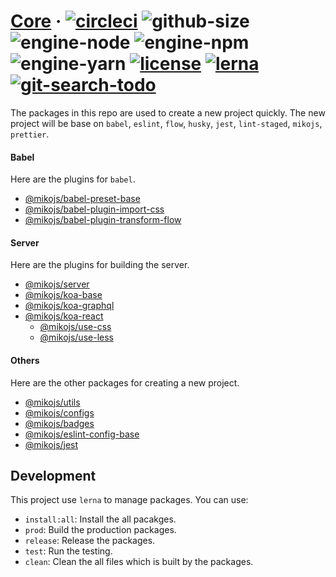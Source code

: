 # [Core][homepage] · <!-- badges.start -->[![circleci][circleci-image]][circleci-link] ![github-size][github-size-image] ![engine-node][engine-node-image] ![engine-npm][engine-npm-image] ![engine-yarn][engine-yarn-image] [![license][license-image]][license-link] [![lerna][lerna-image]][lerna-link] [![git-search-todo][git-search-todo-image]][git-search-todo-link]

[circleci-image]: https://img.shields.io/circleci/project/github/mikojs/core/master.svg
[circleci-link]: https://circleci.com/gh/mikojs/core
[github-size-image]: https://img.shields.io/github/repo-size/mikojs/core.svg
[engine-node-image]: https://img.shields.io/badge/node-%3E=%2010.2.1-green.svg
[engine-npm-image]: https://img.shields.io/badge/npm-%3E=%206.1.0-green.svg
[engine-yarn-image]: https://img.shields.io/badge/yarn-%3E=%201.7.0-green.svg
[license-image]: https://img.shields.io/github/license/mikojs/core.svg
[license-link]: ./LICENSE
[lerna-image]: https://img.shields.io/badge/maintained%20with-lerna-cc00ff.svg
[lerna-link]: https://lernajs.io
[git-search-todo-image]: https://img.shields.io/github/search/mikojs/core/todo+-language:markdown?label=todo
[git-search-todo-link]: https://github.com/mikojs/core/search?q=todo+-language:markdown&unscoped_q=todo+-language:markdown

<!-- badges.end -->

[homepage]: https://mikojs.github.io/core/

The packages in this repo are used to create a new project quickly. The new project will be base on `babel`, `eslint`, `flow`, `husky`, `jest`, `lint-staged`, `mikojs`, `prettier`.

#### Babel

Here are the plugins for `babel`.

- [@mikojs/babel-preset-base](./babel/babel-preset-base)
- [@mikojs/babel-plugin-import-css](./babel/babel-plugin-import-css)
- [@mikojs/babel-plugin-transform-flow](./babel/babel-plugin-transform-flow)

#### Server

Here are the plugins for building the server.

- [@mikojs/server](./server/server)
- [@mikojs/koa-base](./server/koa-base)
- [@mikojs/koa-graphql](./server/koa-graphql)
- [@mikojs/koa-react](./server/koa-react)
  - [@mikojs/use-css](./server/use-css)
  - [@mikojs/use-less](./server/use-less)

#### Others

Here are the other packages for creating a new project.

- [@mikojs/utils](./packages/utils)
- [@mikojs/configs](./packages/configs)
- [@mikojs/badges](./packages/badges)
- [@mikojs/eslint-config-base](./packages/eslint-config-base)
- [@mikojs/jest](./packages/jest)

## Development

This project use `lerna` to manage packages. You can use:

- `install:all`: Install the all pacakges.
- `prod`: Build the production packages.
- `release`: Release the packages.
- `test`: Run the testing.
- `clean`: Clean the all files which is built by the packages.
